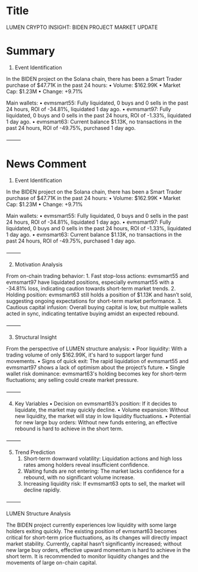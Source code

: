 # Title
LUMEN CRYPTO INSIGHT: BIDEN PROJECT MARKET UPDATE

# Summary
1. Event Identification

In the BIDEN project on the Solana chain, there has been a Smart Trader purchase of $47.71K in the past 24 hours:
	•	Volume: $162.99K
	•	Market Cap: $1.23M
	•	Change: +9.71%

Main wallets:
	•	evmsmart55: Fully liquidated, 0 buys and 0 sells in the past 24 hours, ROI of -34.81%, liquidated 1 day ago.
	•	evmsmart97: Fully liquidated, 0 buys and 0 sells in the past 24 hours, ROI of -1.33%, liquidated 1 day ago.
	•	evmsmart63: Current balance $1.13K, no transactions in the past 24 hours, ROI of -49.75%, purchased 1 day ago.

⸻

# News Comment
1. Event Identification

In the BIDEN project on the Solana chain, there has been a Smart Trader purchase of $47.71K in the past 24 hours:
	•	Volume: $162.99K
	•	Market Cap: $1.23M
	•	Change: +9.71%

Main wallets:
	•	evmsmart55: Fully liquidated, 0 buys and 0 sells in the past 24 hours, ROI of -34.81%, liquidated 1 day ago.
	•	evmsmart97: Fully liquidated, 0 buys and 0 sells in the past 24 hours, ROI of -1.33%, liquidated 1 day ago.
	•	evmsmart63: Current balance $1.13K, no transactions in the past 24 hours, ROI of -49.75%, purchased 1 day ago.

⸻

2. Motivation Analysis

From on-chain trading behavior:
	1.	Fast stop-loss actions: evmsmart55 and evmsmart97 have liquidated positions, especially evmsmart55 with a -34.81% loss, indicating caution towards short-term market trends.
	2.	Holding position: evmsmart63 still holds a position of $1.13K and hasn’t sold, suggesting ongoing expectations for short-term market performance.
	3.	Cautious capital infusion: Overall buying capital is low, but multiple wallets acted in sync, indicating tentative buying amidst an expected rebound.

⸻

3. Structural Insight

From the perspective of LUMEN structure analysis:
	•	Poor liquidity: With a trading volume of only $162.99K, it's hard to support larger fund movements.
	•	Signs of quick exit: The rapid liquidation of evmsmart55 and evmsmart97 shows a lack of optimism about the project’s future.
	•	Single wallet risk dominance: evmsmart63's holding becomes key for short-term fluctuations; any selling could create market pressure.

⸻

4. Key Variables
	•	Decision on evmsmart63’s position: If it decides to liquidate, the market may quickly decline.
	•	Volume expansion: Without new liquidity, the market will stay in low liquidity fluctuations.
	•	Potential for new large buy orders: Without new funds entering, an effective rebound is hard to achieve in the short term.

⸻

5. Trend Prediction
	1.	Short-term downward volatility: Liquidation actions and high loss rates among holders reveal insufficient confidence.
	2.	Waiting funds are not entering: The market lacks confidence for a rebound, with no significant volume increase.
	3.	Increasing liquidity risk: If evmsmart63 opts to sell, the market will decline rapidly.

⸻

LUMEN Structure Analysis

The BIDEN project currently experiences low liquidity with some large holders exiting quickly. The existing position of evmsmart63 becomes critical for short-term price fluctuations, as its changes will directly impact market stability. Currently, capital hasn’t significantly increased; without new large buy orders, effective upward momentum is hard to achieve in the short term. It is recommended to monitor liquidity changes and the movements of large on-chain capital.
